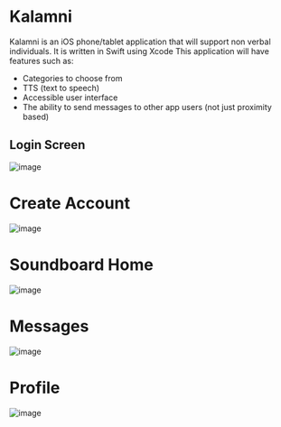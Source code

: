 # Kalamni

Kalamni is an iOS phone/tablet application that will support non verbal individuals. It is written in Swift using Xcode
This application will have features such as:
- Categories to choose from
- TTS (text to speech)
- Accessible user interface
- The ability to send messages to other app users (not just proximity based)

## Login Screen
![image](https://github.com/ClaraChahla/Kalamni/assets/91515439/b284b443-394e-4ce3-8e81-5789be12a824)

# Create Account
![image](https://github.com/ClaraChahla/Kalamni/assets/91515439/0d852535-3ac9-4c20-8f51-54a8a3266060)

# Soundboard Home
![image](https://github.com/ClaraChahla/Kalamni/assets/91515439/e02e42d3-9139-4f81-ae44-b4f9f6fa9ec3)

# Messages
![image](https://github.com/ClaraChahla/Kalamni/assets/91515439/7b2ff701-05b6-4680-8af4-476c0df9f292)

# Profile
![image](https://github.com/ClaraChahla/Kalamni/assets/91515439/e6c0500f-bbe5-499f-b20c-c15a2f85c1b5)
